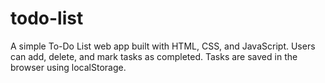 # todo-list
A simple To-Do List web app built with HTML, CSS, and JavaScript. Users can add, delete, and mark tasks as completed. Tasks are saved in the browser using localStorage.
